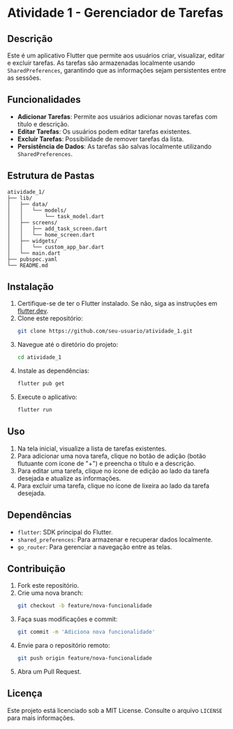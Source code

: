 # Atividade 1 - Gerenciador de Tarefas

## Descrição
Este é um aplicativo Flutter que permite aos usuários criar, visualizar, editar e excluir tarefas. As tarefas são armazenadas localmente usando `SharedPreferences`, garantindo que as informações sejam persistentes entre as sessões.

## Funcionalidades
- **Adicionar Tarefas**: Permite aos usuários adicionar novas tarefas com título e descrição.
- **Editar Tarefas**: Os usuários podem editar tarefas existentes.
- **Excluir Tarefas**: Possibilidade de remover tarefas da lista.
- **Persistência de Dados**: As tarefas são salvas localmente utilizando `SharedPreferences`.

## Estrutura de Pastas
```
atividade_1/
├── lib/
│   ├── data/
│   │   └── models/
│   │       └── task_model.dart
│   ├── screens/
│   │   ├── add_task_screen.dart
│   │   └── home_screen.dart
│   ├── widgets/
│   │   └── custom_app_bar.dart
│   └── main.dart
├── pubspec.yaml
└── README.md
```

## Instalação

1. Certifique-se de ter o Flutter instalado. Se não, siga as instruções em [flutter.dev](https://flutter.dev/docs/get-started/install).
2. Clone este repositório:
   ```bash
   git clone https://github.com/seu-usuario/atividade_1.git
   ```
3. Navegue até o diretório do projeto:
   ```bash
   cd atividade_1
   ```
4. Instale as dependências:
   ```bash
   flutter pub get
   ```
5. Execute o aplicativo:
   ```bash
   flutter run
   ```

## Uso

1. Na tela inicial, visualize a lista de tarefas existentes.
2. Para adicionar uma nova tarefa, clique no botão de adição (botão flutuante com ícone de "+") e preencha o título e a descrição.
3. Para editar uma tarefa, clique no ícone de edição ao lado da tarefa desejada e atualize as informações.
4. Para excluir uma tarefa, clique no ícone de lixeira ao lado da tarefa desejada.

## Dependências
- `flutter`: SDK principal do Flutter.
- `shared_preferences`: Para armazenar e recuperar dados localmente.
- `go_router`: Para gerenciar a navegação entre as telas.

## Contribuição
1. Fork este repositório.
2. Crie uma nova branch:
   ```bash
   git checkout -b feature/nova-funcionalidade
   ```
3. Faça suas modificações e commit:
   ```bash
   git commit -m 'Adiciona nova funcionalidade'
   ```
4. Envie para o repositório remoto:
   ```bash
   git push origin feature/nova-funcionalidade
   ```
5. Abra um Pull Request.

## Licença
Este projeto está licenciado sob a MIT License. Consulte o arquivo `LICENSE` para mais informações.


